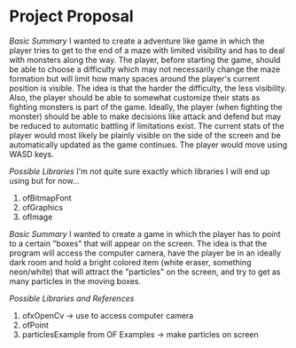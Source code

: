 # Project Proposal

*Basic Summary*
I wanted to create a adventure like game in which the player tries to get to the end of a maze with limited visibility and has to deal with monsters along the way. The player, before starting the game, should be able to choose a difficulty which may not necessarily change the maze formation but will limit how many spaces around the player's current position is visible. The idea is that the harder the difficulty, the less visibility. Also, the player should be able to somewhat customize their stats as fighting monsters is part of the game. Ideally, the player (when fighting the monster) should be able to make decisions like attack and defend but may be reduced to automatic battling if limitations exist. The current stats of the player would most likely be plainly visible on the side of the screen and be automatically updated as the game continues. The player would move using WASD keys. 

*Possible Libraries*
I'm not quite sure exactly which libraries I will end up using but for now...
1. ofBitmapFont
2. ofGraphics
3. ofImage

*Basic Summary*
I wanted to create a game in which the player has to point to a certain "boxes" that will appear on the screen. The idea is that the program will access the computer camera, have the player be in an ideally dark room and hold a bright colored item (white eraser, something neon/white) that will attract the "particles" on the screen, and try to get as many particles in the moving boxes. 

*Possible Libraries and References*
1. ofxOpenCv -> use to access computer camera
2. ofPoint
3. particlesExample from OF Examples -> make particles on screen
